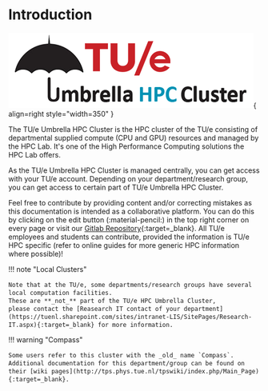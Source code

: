 # Introduction

![The Umbrella Cluster](../assets/images/hpc-umbrella-full.png){ align=right style="width=350" }

The TU/e Umbrella HPC Cluster is the HPC cluster of the TU/e consisting of departmental supplied compute (CPU and GPU)
resources and managed by the HPC Lab. It's one of the High Performance Computing solutions the HPC Lab offers.

As the TU/e Umbrella HPC Cluster is managed centrally, you can get access with your TU/e account. Depending on your
department/research group, you can get access to certain part of TU/e Umbrella HPC Cluster.

Feel free to contribute by providing content and/or correcting mistakes as this documentation is intended as a 
collaborative platform.
You can do this by clicking on the edit button (:material-pencil:) in the top right corner on every page or visit our [Gitlab Repository](https://gitlab.tue.nl/hpclab/website){:target=_blank}.
All TU/e employees and students can contribute, provided the information is TU/e HPC specific (refer to online guides for more generic HPC information where possible)!

!!! note "Local Clusters"

    Note that at the TU/e, some departments/research groups have several local computation facilities. 
    These are **_not_** part of the TU/e HPC Umbrella Cluster, 
    please contact the [Reasearch IT contact of your department](https://tuenl.sharepoint.com/sites/intranet-LIS/SitePages/Research-IT.aspx){:target=_blank} for more information.

!!! warning "Compass"

    Some users refer to this cluster with the _old_ name `Compass`. 
    Additional documentation for this department/group can be found on their [wiki pages](http://tps.phys.tue.nl/tpswiki/index.php/Main_Page){:target=_blank}. 
